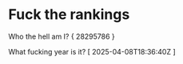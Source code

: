 # Fuck the rankings

Who the hell am I?
{ 28295786 }

What fucking year is it?
[ 2025-04-08T18:36:40Z ]
